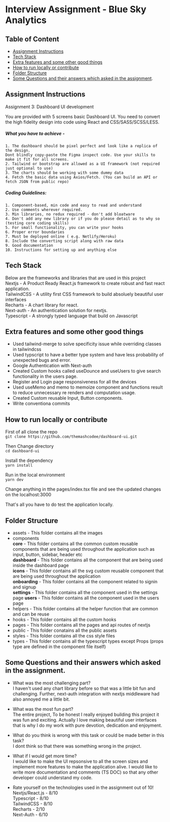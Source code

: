 # Interview Assignment - Blue Sky Analytics

## Table of Content
- [Assignment Instructions](https://github.com/themashcodee/dashboard-ui/edit/main/README.md#assignment-instructions)
- [Tech Stack](https://github.com/themashcodee/dashboard-ui/edit/main/README.md#tech-stack)
- [Extra features and some other good things](https://github.com/themashcodee/dashboard-ui/edit/main/README.md#extra-features-and-some-other-good-things)
- [How to run locally or contribute](https://github.com/themashcodee/dashboard-ui/edit/main/README.md#how-to-run-locally-or-contribute)
- [Folder Structure](https://github.com/themashcodee/dashboard-ui/edit/main/README.md#folder-structure)
- [Some Questions and their answers which asked in the assignment](https://github.com/themashcodee/dashboard-ui/edit/main/README.md#some-questions-and-their-answers-which-asked-in-the-assignment).

## Assignment Instructions

Assignment 3: Dashboard UI development

You are provided with 5 screens basic Dashboard UI. You need to convert the high fidelity design into code using React and CSS/SASS/SCSS/LESS.

##### What you have to achieve -

   	1. The dashboard should be pixel perfect and look like a replica of the design.
    Dont blindly copy-paste the Figma inspect code. Use your skills to make it fit for all screens.
   	2. Tailwind or bootstrap are allowed as a UI framework (not required just optional to use)
   	3. The charts should be working with some dummy data
   	4. Fetch the basic data using Axios/Fetch. (You can build an API or fetch JSON from public repo)
   
   ##### Coding Guidelines:
   	1. Component-based, min code and easy to read and understand
   	2. Use comments wherever required.
   	3. Min libraries, no redux required - don't add bloatware
   	4. Don't add any new library or if you do please detail as to why so (testing core coding skills)
   	5. For small functionality, you can write your hooks
   	6. Proper error boundaries
   	7. Must be deployed online ( e.g. Netlify/Heroku)
   	8. Include the converting script along with raw data
   	9. Good documentation
   	10. Instructions for setting up and anything else

## Tech Stack 
Below are the frameworks and libraries that are used in this project  
Nextjs - A Product Ready React.js framework to create robust and fast react application.  
TailwindCSS - A utility first CSS framework to build absoluely beautiful user interfaces  
Recharts - A  chart library for react.  
Next-auth - An authentication solution for nextjs.  
Typescript - A strongly typed language that build on Javascript  


## Extra features and some other good things

- Used tailwind-merge to solve specificity issue while overriding classes in tailwindcss
- Used typscript to have a better type system and have less probability of unexpected bugs and error.
- Google Authentication with Next-auth
- Created Custom hooks called useDounce and useUsers to give search functionality in the users page.
- Register and Login page responsiveness for all the devices
- Used useMemo and memo to memoize component and functions result to reduce unnecessary re renders and computation usage.
- Created Custom reusable Input, Button components.
- Write conventiona commits

## How to run locally or contribute

First of all clone the repo  
`git clone https://github.com/themashcodee/dashboard-ui.git`  

Then Change directory  
`cd dashboard-ui`  

Install the dependency  
`yarn install`

Run in the local environment  
`yarn dev`  

Change anything in tthe pages/index.tsx file and see the updated changes on the localhost:3000  

That's all you have to do test the application locally.

## Folder Structure
- assets - This folder contains all the images
- components  
    **core** - This folder contains all the common custom reusable components that are being used throughout the application such as input, button, sidebar, header etc  
    **dashboard** - This folder contains all the component that are being used inside the dashboard page  
    **icons** - This folder contains all the svg custom reusable component that are being used throughout the application  
    **onboarding** - This folder contains all the component related to signin and signup  
    **settings** - This folder contains all the component used in the settings page
    **users** - This folder contains all the component used in the users page   
- helpers - This folder contains all the helper function that are common and can be reuse
- hooks - This folder contains all the custom hooks
- pages - This folder contains all the pages and api routes of nextjs
- public - This folder conatains all the public assets
- styles - This folder contains all the css style files
- types - This folder contains all the typescript types except Props (props type are defined in the component file itself)

## Some Questions and their answers which asked in the assignment.
- What was the most challenging part?  
I haven't used any chart library before so that was a little bit fun and challenging. Further, next-auth integration with nextjs middleware had also annoyed me a little bit.

- What was the most fun part?  
The entire project, To be honest I really enjoyed building this project it was fun and exciting. Actually I love making beautiful user interfaces that is why I do my work with pure devotion, dedication and enjoyment.

- What do you think is wrong with this task or could be made better in this task?  
I dont think so that there was something wrong in the project.

- What if I would get more time?  
I would like to make the UI repsonsive to all the screen sizes and implement more features to make the application alive. I would like to write more documentation and comments (TS DOC) so that any other developer could understand my code.  

- Rate yourself on the technologies used in the assignment out of 10!   
Nextjs/React.js - 8/10  
Typescript - 8/10  
TailwindCSS - 8/10  
Recharts - 2/10  
Next-Auth - 6/10  


